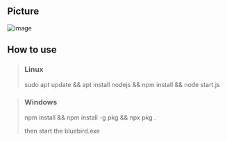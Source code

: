 ## Picture
![image](https://user-images.githubusercontent.com/97077459/159224877-ab364ae4-cdf2-4424-9ac4-49a9315badb5.png)

## How to use
> ### **Linux**
> 
> sudo apt update && apt install nodejs && npm install && node start.js

> ### **Windows**
> 
> npm install && npm install -g pkg && npx pkg .
> 
> then start the bluebird.exe